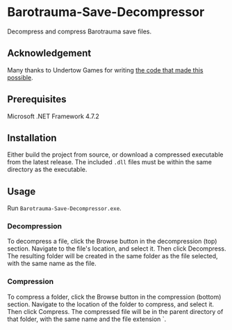 # Barotrauma-Save-Decompressor
Decompress and compress Barotrauma save files.
## Acknowledgement
Many thanks to Undertow Games for writing [the code that made this possible](https://github.com/Regalis11/Barotrauma/blob/master/Barotrauma/BarotraumaShared/SharedSource/Utils/SaveUtil.cs).
## Prerequisites
Microsoft .NET Framework 4.7.2
## Installation
Either build the project from source, or download a compressed executable from the latest release. The included `.dll` files must be within the same directory as the executable.  
## Usage
Run `Barotrauma-Save-Decompressor.exe`.
### Decompression
To decompress a file, click the Browse button in the decompression (top) section. Navigate to the file's location, and select it. Then click Decompress. The resulting folder will be created in the same folder as the file selected, with the same name as the file.
### Compression
To compress a folder, click the Browse button in the compression (bottom) section. Navigate to the location of the folder to compress, and select it. Then click Compress. The compressed file will be in the parent directory of that folder, with the same name and the file extension `.
